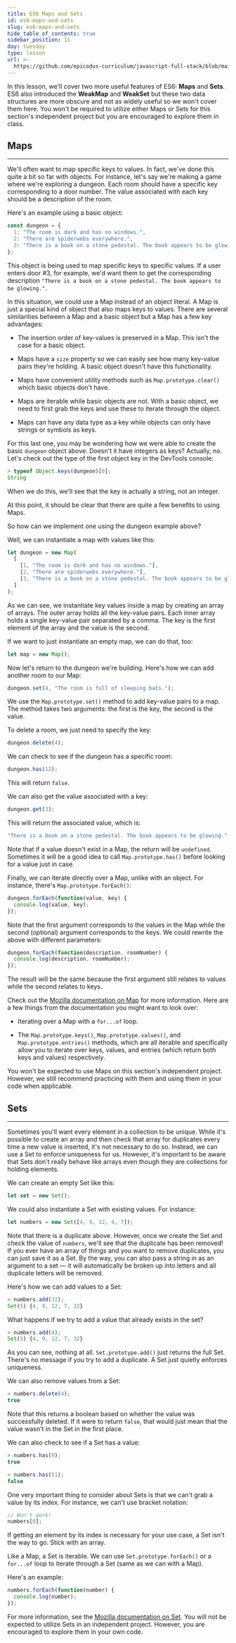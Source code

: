 ```yaml
---
title: ES6 Maps and Sets
id: es6-maps-and-sets
slug: es6-maps-and-sets
hide_table_of_contents: true
sidebar_position: 11
day: tuesday
type: lesson
url: >-
  https://github.com/epicodus-curriculum/javascript-full-stack/blob/main/3e_es6_maps_and_sets.md
---
```


In this lesson, we'll cover two more useful features of ES6: **Maps** and **Sets**. ES6 also introduced the **WeakMap** and **WeakSet** but these two data structures are more obscure and not as widely useful so we won't cover them here. You won't be required to utilize either Maps or Sets for this section's independent project but you are encouraged to explore them in class.

## Maps
---

We'll often want to map specific keys to values. In fact, we've done this quite a bit so far with objects. For instance, let's say we're making a game where we're exploring a dungeon. Each room should have a specific key corresponding to a door number. The value associated with each key should be a description of the room.

Here's an example using a basic object:

```js
const dungeon = {
  1: "The room is dark and has no windows.",
  2: "There are spiderwebs everywhere.",
  3: "There is a book on a stone pedestal. The book appears to be glowing."
};
```

This object is being used to map specific keys to specific values. If a user enters door #3, for example, we'd want them to get the corresponding description `"There is a book on a stone pedestal. The book appears to be glowing."`.

In this situation, we could use a Map instead of an object literal. A Map is just a special kind of object that also maps keys to values. There are several similarities between a Map and a basic object but a Map has a few key advantages:

* The insertion order of key-values is preserved in a Map. This isn't the case for a basic object.

* Maps have a `size` property so we can easily see how many key-value pairs they're holding. A basic object doesn't have this functionality.

* Maps have convenient utility methods such as `Map.prototype.clear()` which basic objects don't have.

* Maps are iterable while basic objects are not. With a basic object, we need to first grab the keys and use these to iterate through the object.

* Maps can have any data type as a key while objects can only have strings or symbols as keys. 

For this last one, you may be wondering how we were able to create the basic `dungeon` object above. Doesn't it have integers as keys? Actually, no. Let's check out the type of the first object key in the DevTools console:

```js
> typeof Object.keys(dungeon)[0];
String
```

When we do this, we'll see that the key is actually a string, not an integer.

At this point, it should be clear that there are quite a few benefits to using Maps.

So how can we implement one using the dungeon example above?

Well, we can instantiate a map with values like this:

```js
let dungeon = new Map(
  [
    [1, "The room is dark and has no windows."],
    [2, "There are spiderwebs everywhere."],
    [3, "There is a book on a stone pedestal. The book appears to be glowing."]
  ]
);
```

As we can see, we instantiate key values inside a map by creating an array of arrays. The outer array holds all the key-value pairs. Each inner array holds a single key-value pair separated by a comma. The key is the first element of the array and the value is the second.

If we want to just instantiate an empty map, we can do that, too:

```js
let map = new Map();
```

Now let's return to the dungeon we're building. Here's how we can add another room to our Map:

```js
dungeon.set(4, "The room is full of sleeping bats.");
```

We use the `Map.prototype.set()` method to add key-value pairs to a map. The method takes two arguments: the first is the key, the second is the value.

To delete a room, we just need to specify the key:

```js
dungeon.delete(4);
```

We can check to see if the dungeon has a specific room:

```js
dungeon.has(12);
```

This will return `false`.

We can also get the value associated with a key:

```js
dungeon.get(3);
```

This will return the associated value, which is:

```js
"There is a book on a stone pedestal. The book appears to be glowing."
```

Note that if a value doesn't exist in a Map, the return will be `undefined`. Sometimes it will be a good idea to call `Map.prototype.has()` before looking for a value just in case.

Finally, we can iterate directly over a Map, unlike with an object. For instance, there's `Map.prototype.forEach()`:

```js
dungeon.forEach(function(value, key) {
  console.log(value, key);
});
```

Note that the first argument corresponds to the values in the Map while the second (optional) argument corresponds to the keys. We could rewrite the above with different parameters:

```js
dungeon.forEach(function(description, roomNumber) {
  console.log(description, roomNumber);
});
```

The result will be the same because the first argument still relates to values while the second relates to keys.

Check out the [Mozilla documentation on Map](https://developer.mozilla.org/en-US/docs/Web/JavaScript/Reference/Global_Objects/Map) for more information. Here are a few things from the documentation you might want to look over:

* Iterating over a Map with a `for...of` loop.

* The `Map.prototype.keys()`, `Map.prototype.values()`, and `Map.prototype.entries()` methods, which are all iterable and specifically allow you to iterate over keys, values, and entries (which return both keys and values) respectively.

You won't be expected to use Maps on this section's independent project. However, we still recommend practicing with them and using them in your code when applicable.

## Sets
---

Sometimes you'll want every element in a collection to be unique. While it's possible to create an array and then check that array for duplicates every time a new value is inserted, it's not necessary to do so. Instead, we can use a Set to enforce uniqueness for us. However, it's important to be aware that Sets don't really behave like arrays even though they are collections for holding elements.

We can create an empty Set like this:

```js
let set = new Set();
```

We could also instantiate a Set with existing values. For instance:

```js
let numbers = new Set([4, 9, 12, 4, 7]);
```

Note that there is a duplicate above. However, once we create the Set and check the value of `numbers`, we'll see that the duplicate has been removed! If you ever have an array of things and you want to remove duplicates, you can just save it as a Set. By the way, you can also pass a string in as an argument to a set — it will automatically be broken up into letters and all duplicate letters will be removed.

Here's how we can add values to a Set:

```js
> numbers.add(32);
Set(5) {4, 9, 12, 7, 32}
```

What happens if we try to add a value that already exists in the set?

```js
> numbers.add(4);
Set(5) {4, 9, 12, 7, 32}
```

As you can see, nothing at all. `Set.prototype.add()` just returns the full Set. There's no message if you try to add a duplicate. A Set just quietly enforces uniqueness.

We can also remove values from a Set:

```js
> numbers.delete(4);
true
```

Note that this returns a boolean based on whether the value was successfully deleted. If it were to return `false`, that would just mean that the value wasn't in the Set in the first place.

We can also check to see if a Set has a value:

```js
> numbers.has(9);
true
```

```js
> numbers.has(51);
false
```

One very important thing to consider about Sets is that we can't grab a value by its index. For instance, we can't use bracket notation:

```js
// Won't work!
numbers[0];
```

If getting an element by its index is necessary for your use case, a Set isn't the way to go. Stick with an array.

Like a Map, a Set is iterable. We can use `Set.prototype.forEach()` or a `for...of` loop to iterate through a Set (same as we can with a Map).

Here's an example:

```js
numbers.forEach(function(number) {
  console.log(number);
});
```

For more information, see the [Mozilla documentation on Set](https://developer.mozilla.org/en-US/docs/Web/JavaScript/Reference/Global_Objects/Set). You will not be expected to utilize Sets in an independent project. However, you are encouraged to explore them in your own code.
